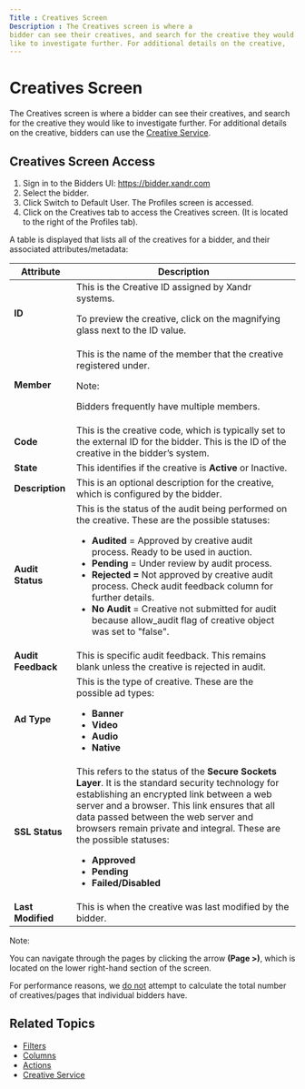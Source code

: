 ```yaml
---
Title : Creatives Screen
Description : The Creatives screen is where a
bidder can see their creatives, and search for the creative they would
like to investigate further. For additional details on the creative,
---
```



# Creatives Screen



The Creatives screen is where a
bidder can see their creatives, and search for the creative they would
like to investigate further. For additional details on the creative,
bidders can use the <a
href="https://docs.xandr.com/bundle/xandr-bidders/page/creative-service.html"
class="xref" target="_blank">Creative Service</a>.



## Creatives Screen Access

1.  Sign in to the Bidders UI:
    <a href="https://bidder.xandr.com" class="xref"
    target="_blank">https://bidder.xandr.com</a>
2.  Select the bidder.
3.  Click Switch to Default User. The
    Profiles screen is accessed.
4.  Click on the Creatives tab to
    access the Creatives screen.
    (It is located to the right of the
    Profiles tab).

A table is displayed that lists all of the creatives for a bidder, and
their associated attributes/metadata:

<table class="table">
<thead class="thead">
<tr class="header row">
<th id="ID-00007def__entry__1"
class="entry colsep-1 rowsep-1">Attribute</th>
<th id="ID-00007def__entry__2"
class="entry colsep-1 rowsep-1">Description</th>
</tr>
</thead>
<tbody class="tbody">
<tr class="odd row">
<td class="entry colsep-1 rowsep-1"
headers="ID-00007def__entry__1"><strong>ID</strong></td>
<td class="entry colsep-1 rowsep-1" headers="ID-00007def__entry__2">This
is the Creative ID assigned by Xandr systems.
<p>To preview the creative, click on the magnifying glass next to the ID
value.</p></td>
</tr>
<tr class="even row">
<td class="entry colsep-1 rowsep-1"
headers="ID-00007def__entry__1"><strong>Member</strong></td>
<td class="entry colsep-1 rowsep-1" headers="ID-00007def__entry__2">This
is the name of the member that the creative registered under.

Note:
<p>Bidders frequently have multiple members.</p>
</td>
</tr>
<tr class="odd row">
<td class="entry colsep-1 rowsep-1"
headers="ID-00007def__entry__1"><strong>Code</strong></td>
<td class="entry colsep-1 rowsep-1" headers="ID-00007def__entry__2">This
is the creative code, which is typically set to the external ID for the
bidder. This is the ID of the creative in the bidder’s system.</td>
</tr>
<tr class="even row">
<td class="entry colsep-1 rowsep-1"
headers="ID-00007def__entry__1"><strong>State</strong></td>
<td class="entry colsep-1 rowsep-1" headers="ID-00007def__entry__2">This
identifies if the creative is <strong>Active</strong> or <span
class="ph uicontrol">Inactive.</td>
</tr>
<tr class="odd row">
<td class="entry colsep-1 rowsep-1"
headers="ID-00007def__entry__1"><strong>Description</strong></td>
<td class="entry colsep-1 rowsep-1" headers="ID-00007def__entry__2">This
is an optional description for the creative, which is configured by the
bidder.</td>
</tr>
<tr class="even row">
<td class="entry colsep-1 rowsep-1"
headers="ID-00007def__entry__1"><strong>Audit Status</strong></td>
<td class="entry colsep-1 rowsep-1" headers="ID-00007def__entry__2">This
is the status of the audit being performed on the creative. These are
the possible statuses:
<ul>
<li><strong>Audited</strong> = Approved by creative audit process. Ready
to be used in auction.</li>
<li><strong>Pending</strong> = Under review by audit process.</li>
<li><strong>Rejected =</strong> Not approved by creative audit process.
Check audit feedback column for further details.</li>
<li><strong>No Audit</strong> = Creative not submitted for audit because
allow_audit flag of creative object was set to "false".</li>
</ul></td>
</tr>
<tr class="odd row">
<td class="entry colsep-1 rowsep-1"
headers="ID-00007def__entry__1"><strong>Audit Feedback</strong></td>
<td class="entry colsep-1 rowsep-1" headers="ID-00007def__entry__2">This
is specific audit feedback. This remains blank unless the creative is
rejected in audit.</td>
</tr>
<tr class="even row">
<td class="entry colsep-1 rowsep-1"
headers="ID-00007def__entry__1"><strong>Ad Type</strong></td>
<td class="entry colsep-1 rowsep-1" headers="ID-00007def__entry__2">This
is the type of creative. These are the possible ad types:
<ul>
<li><strong>Banner</strong></li>
<li><strong>Video</strong></li>
<li><strong>Audio</strong></li>
<li><strong>Native</strong></li>
</ul></td>
</tr>
<tr class="odd row">
<td class="entry colsep-1 rowsep-1"
headers="ID-00007def__entry__1"><strong>SSL Status</strong></td>
<td class="entry colsep-1 rowsep-1" headers="ID-00007def__entry__2">This
refers to the status of the <strong>Secure Sockets Layer</strong>. It is
the standard security technology for establishing an encrypted link
between a web server and a browser. This link ensures that all data
passed between the web server and browsers remain private and integral.
These are the possible statuses:
<ul>
<li><strong>Approved</strong></li>
<li><strong>Pending</strong></li>
<li><strong>Failed/Disabled</strong></li>
</ul></td>
</tr>
<tr class="even row">
<td class="entry colsep-1 rowsep-1"
headers="ID-00007def__entry__1"><strong>Last Modified</strong></td>
<td class="entry colsep-1 rowsep-1" headers="ID-00007def__entry__2">This
is when the creative was last modified by the bidder.</td>
</tr>
</tbody>
</table>



Note:

You can navigate through the pages by clicking the arrow **(Page \>)**,
which is located on the lower right-hand section of the screen.

For performance reasons, we <u>do not</u> attempt to calculate the total
number of creatives/pages that individual bidders have.





<div id="ID-00007def__section_jqt_trk_qwb" >

## Related Topics

- <a href="https://docs.xandr.com/bundle/xandr-bidders/page/filters.html"
  class="xref" target="_blank">Filters</a>
- <a href="https://docs.xandr.com/bundle/xandr-bidders/page/columns.html"
  class="xref" target="_blank">Columns</a>
- <a href="https://docs.xandr.com/bundle/xandr-bidders/page/actions.html"
  class="xref" target="_blank">Actions</a>
- <a
  href="https://docs.xandr.com/bundle/xandr-bidders/page/creative-service.html"
  class="xref" target="_blank">Creative Service</a>







